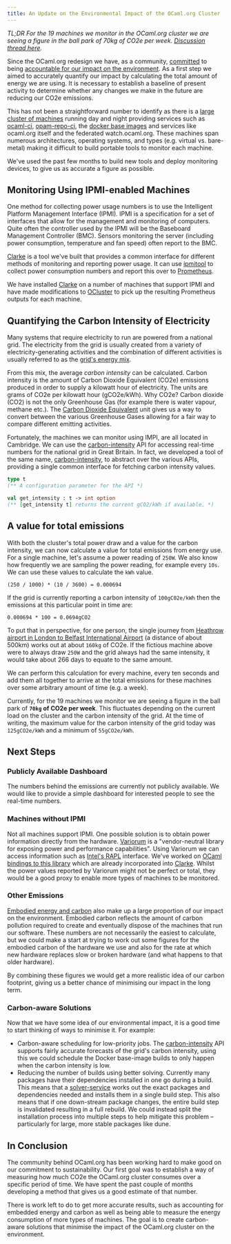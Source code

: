 ```yaml
---
title: An Update on the Environmental Impact of the OCaml.org Cluster
---
```


*TL;DR For the 19 machines we monitor in the OCaml.org cluster we are seeing a figure in the ball park of 70kg of CO2e per week. [Discussion thread here](https://discuss.ocaml.org/t/initial-emissions-monitoring-of-the-ocaml-org-infrastructure/12335).*

Since the OCaml.org redesign we have, as a community, [committed](https://discuss.ocaml.org/t/ocaml-org-recapping-2022-and-queries-on-the-fediverse/11099/21) to being [accountable for our impact on the environment](https://ocaml.org/policies/carbon-footprint). As a first step we aimed to accurately quantify our impact by calculating the total amount of energy we are using. It is necessary to establish a baseline of present activity to determine whether any changes we make in the future are reducing our CO2e emissions.

This has not been a straightforward number to identify as there is a [large cluster of machines](https://infra.ocaml.org/by-use/general) running day and night providing services such as [ocaml-ci][], [opam-repo-ci][], the [docker base images](https://images.ci.ocaml.org) and services like ocaml.org itself and the federated watch.ocaml.org. These machines span numerous architectures, operating systems, and types (e.g. virtual vs. bare-metal) making it difficult to build portable tools to monitor each machine.

We've used the past few months to build new tools and deploy monitoring devices, to give us as accurate a figure as possible.

## Monitoring Using IPMI-enabled Machines

One method for collecting power usage numbers is to use the Intelligent Platform Management Interface (IPMI). IPMI is a specification for a set of interfaces that allow for the management and monitoring of computers. Quite often the controller used by the IPMI will be the Baseboard Management Controller (BMC). Sensors monitoring the server (including power consumption, temperature and fan speed) often report to the BMC.

[Clarke][] is a tool we've built that provides a common interface for different methods of monitoring and reporting power usage. It can use [ipmitool][] to collect power consumption numbers and report this over to [Prometheus][].

We have installed [Clarke][] on a number of machines that support IPMI and have made modifications to [OCluster][] to pick up the resulting Prometheus outputs for each machine.

## Quantifying the Carbon Intensity of Electricity

Many systems that require electricity to run are powered from a national grid. The electricity from the grid is usually created from a variety of electricity-generating activities and the combination of different activities is usually referred to as the [grid's energy mix](https://www.nationalgrideso.com/electricity-explained/electricity-and-me/great-britains-monthly-electricity-stats).

From this mix, the average *carbon intensity* can be calculated. Carbon intensity is the amount of Carbon Dioxide Equivalent (CO2e) emissions produced in order to supply a kilowatt hour of electricity. The units are grams of CO2e per kilowatt hour (gCO2e/kWh). Why CO2e? Carbon dioxide (CO2) is not the only Greenhouse Gas (for example there is water vapour, methane etc.). The [Carbon Dioxide Equivalent](https://ec.europa.eu/eurostat/statistics-explained/index.php?title=Glossary:Carbon_dioxide_equivalent) unit gives us a way to convert between the various Greenhouse Gases allowing for a fair way to compare different emitting activities.


Fortunately, the machines we can monitor using IMPI, are all located in Cambridge. We can use the [carbon-intensity][] API for accessing real-time numbers for the national grid in Great Britain. In fact, we developed a tool of the same name, [carbon-intensity](https://github.com/geocaml/carbon-intensity), to abstract over the various APIs, providing a single common interface for fetching carbon intensity values.

```ocaml
type t
(** A configuration parameter for the API *)

val get_intensity : t -> int option
(** [get_intensity t] returns the current gCO2/kWh if available. *)
```

## A value for total emissions

With both the cluster's total power draw and a value for the carbon intensity, we can now calculate a value for total emissions from energy use. For a single machine, let's assume a power reading of `250W`. We also know how frequently we are sampling the power reading, for example every `10s`. We can use these values to calculate the `kWh` value.

```
(250 / 1000) * (10 / 3600) = 0.000694
```

If the grid is currently reporting a carbon intensity of `100gC02e/kWh` then the emissions at this particular point in time are:

```
0.000694 * 100 = 0.0694gCO2
```

To put that in perspective, for one person, the single journey from [Heathrow airport in London to Belfast International Airport](https://www.atmosfair.de/en/offset/flight/) (a distance of about 500km) works out at about `160kg` of CO2e. If the fictious machine above were to always draw `250W` and the grid always had the same intensity, it would take about 266 days to equate to the same amount.

We can perform this calculation for every machine, every ten seconds and add them all together to arrive at the total emissions for these machines over some arbitrary amount of time (e.g. a week).

Currently, for the 19 machines we monitor we are seeing a figure in the ball park of **`70kg` of CO2e per week**. This fluctuates depending on the current load on the cluster and the carbon intensity of the grid. At the time of writing, the maximum value for the carbon intensity of the grid today was `125gCO2e/kWh` and a minimum of `55gCO2e/kWh`.

## Next Steps

### Publicly Available Dashboard
The numbers behind the emissions are currently not publicly available. We would like to provide a simple dashboard for interested people to see the real-time numbers.

### Machines without IPMI

Not all machines support IPMI. One possible solution is to obtain power information directly from the hardware. [Variorum][] is a "vendor-neutral library for exposing power and performance capabilities". Using Variorum we can access information such as [Intel's RAPL](https://01.org/blogs/2014/running-average-power-limit-–-rapl) interface. We've worked on [OCaml bindings to this library](https://github.com/patricoferris/ocaml-variorum) which are already incorporated into [Clarke][]. Whilst the power values reported by Variorum might not be perfect or total, they would be a good proxy to enable more types of machines to be monitored.

### Other Emissions

[Embodied energy and carbon](https://principles.green/principles/embodied-carbon/) also make up a large proportion of our impact on the environment. Embodied carbon reflects the amount of carbon pollution required to create and eventually dispose of the machines that run our software. These numbers are not necessarily the easiest to calculate, but we could make a start at trying to work out some figures for the embodied carbon of the hardware we use and also for the rate at which new hardware replaces slow or broken hardware (and what happens to that older hardware).

By combining these figures we would get a more realistic idea of our carbon footprint, giving us a better chance of minimising our impact in the long term.

### Carbon-aware Solutions

Now that we have some idea of our environmental impact, it is a good time to start thinking of ways to minimise it. For example:

 - Carbon-aware scheduling for low-priority jobs. The [carbon-intensity][] API supports fairly accurate forecasts of the grid's carbon intensity, using this we could schedule the Docker base-image builds to only happen when the carbon intensity is low.
 - Reducing the number of builds using better solving. Currently many packages have their dependencies installed in one go during a build. This means that a [solver-service][] works out the exact packages and dependencies needed and installs them in a single build step. This also means that if one down-stream package changes, the entire build step is invalidated resulting in a full rebuild. We could instead split the installation process into multiple steps to help mitigate this problem – particularly for large, more stable packages like dune.



## In Conclusion
The community behind OCaml.org has been working hard to make good on our commitment to sustainability. Our first goal was to establish a way of measuring how much CO2e the OCaml.org cluster consumes over a specific period of time. We have spent the past couple of months developing a method that gives us a good estimate of that number.

There is work left to do to get more accurate results, such as accounting for embedded energy and carbon as well as being able to measure the energy consumption of more types of machines. The goal is to create carbon-aware solutions that minimise the impact of the OCaml.org cluster on the environment.

[ocaml-ci]: https://github.com/ocurrent/ocaml-ci
[opam-repo-ci]: https://github.com/ocurrent/opam-repo-ci
[carbon-intensity]: https://carbonintensity.org.uk
[Clarke]: https://github.com/ocurrent/clarke
[ipmitool]: https://github.com/ipmitool/ipmitool
[Prometheus]: https://prometheus.io
[OCluster]: https://github.com/ocurrent/ocluster
[Variorum]: https://variorum.readthedocs.io/en/latest/
[solver-service]: https://github.com/ocurrent/solver-service
